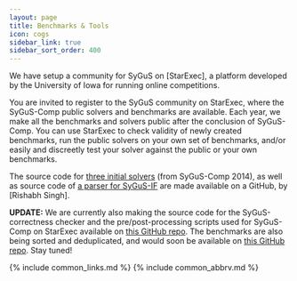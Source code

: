 ```yaml
---
layout: page
title: Benchmarks & Tools
icon: cogs
sidebar_link: true
sidebar_sort_order: 400
---
```


We have setup a community for SyGuS on [StarExec],
a platform developed by the University of Iowa for running online competitions.

You are invited to register to the SyGuS community on StarExec,
where the SyGuS-Comp public solvers and benchmarks are available.
Each year, we make all the benchmarks and solvers public after the conclusion of SyGuS-Comp.
You can use StarExec to check validity of newly created benchmarks,
run the public solvers on your own set of benchmarks,
and/or easily and discreetly test your solver against the public or your own benchmarks.

The source code for [three initial solvers](https://github.com/rishabhs/sygus-comp14/tree/master/solvers) (from SyGuS-Comp 2014),
as well as source code of [a parser for SyGuS-IF](https://github.com/rishabhs/sygus-comp14/tree/master/parser/synthlib2parser)
are made available on a GitHub, by [Rishabh Singh].

**UPDATE:**
We are currently also making the source code for the SyGuS-correctness checker and
the pre/post-processing scripts used for SyGuS-Comp on StarExec available on
[this GitHub repo](https://github.com/SyGuS-Org/tools).
The benchmarks are also being sorted and deduplicated, and would soon be available on
[this GitHub repo](https://github.com/SyGuS-Org/benchmarks).
Stay tuned!

{% include common_links.md %}
{% include common_abbrv.md %}